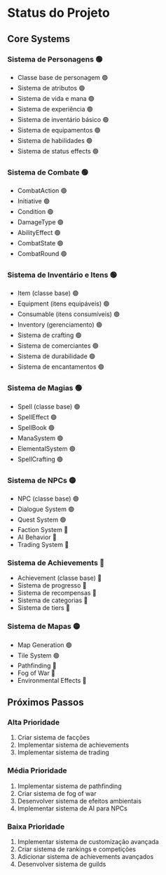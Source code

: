 # Status do Projeto

## Core Systems

### Sistema de Personagens 🟢
- Classe base de personagem 🟢
- Sistema de atributos 🟢
- Sistema de vida e mana 🟢
- Sistema de experiência 🟢
- Sistema de inventário básico 🟢
- Sistema de equipamentos 🟢
- Sistema de habilidades 🟢
- Sistema de status effects 🟢

### Sistema de Combate 🟢
- CombatAction 🟢
- Initiative 🟢
- Condition 🟢
- DamageType 🟢
- AbilityEffect 🟢
- CombatState 🟢
- CombatRound 🟢

### Sistema de Inventário e Itens 🟢
- Item (classe base) 🟢
- Equipment (itens equipáveis) 🟢
- Consumable (itens consumíveis) 🟢
- Inventory (gerenciamento) 🟢
- Sistema de crafting 🟢
- Sistema de comerciantes 🟢
- Sistema de durabilidade 🟢
- Sistema de encantamentos 🟢

### Sistema de Magias 🟢
- Spell (classe base) 🟢
- SpellEffect 🟢
- SpellBook 🟢
- ManaSystem 🟢
- ElementalSystem 🟢
- SpellCrafting 🟢

### Sistema de NPCs 🟡
- NPC (classe base) 🟢
- Dialogue System 🟢
- Quest System 🟢
- Faction System 🔴
- AI Behavior 🔴
- Trading System 🔴

### Sistema de Achievements 🔴
- Achievement (classe base) 🔴
- Sistema de progresso 🔴
- Sistema de recompensas 🔴
- Sistema de categorias 🔴
- Sistema de tiers 🔴

### Sistema de Mapas 🟡
- Map Generation 🟢
- Tile System 🟢
- Pathfinding 🔴
- Fog of War 🔴
- Environmental Effects 🔴

## Próximos Passos

### Alta Prioridade
1. Criar sistema de facções
2. Implementar sistema de achievements
3. Implementar sistema de trading

### Média Prioridade
1. Implementar sistema de pathfinding
2. Criar sistema de fog of war
3. Desenvolver sistema de efeitos ambientais
4. Implementar sistema de AI para NPCs

### Baixa Prioridade
1. Implementar sistema de customização avançada
2. Criar sistema de rankings e competições
3. Adicionar sistema de achievements avançados
4. Desenvolver sistema de guilds